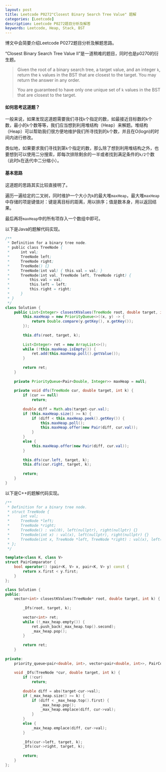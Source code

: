 ```yaml
---
layout: post
title: Leetcode P0272"Closest Binary Search Tree Value" 题解
categories: [Leetcode]
description: Leetcode P0272题目分析及解答
keywords: Leetcode, Heap, Stack, BST
---
```


博文中会简要介绍Leetcode P0272题目分析及解题思路。

“Closest Binary Search Tree Value II”是一道稍难的题目，同时也是p0270的衍生题。

> Given the root of a binary search tree, a target value, and an integer `k`, return the `k` values in the BST that are closest to the target. You may return the answer in any order.
> 
> You are guaranteed to have only one unique set of `k` values in the BST that are closest to the target.

#### 如何思考这道题？

一般来说，如果发现这道题需要我们寻找`k`个指定的数，如最接近目标数的`k`个数，最小的`k`个数等等，我们应当想到利用堆结构（Heap）来解题。堆结构（Heap）可以帮助我们很方便地维护我们所寻找到的`k`个数，并且在O(logn)的时间内进行修改。

类似地，如果要求我们寻找到第`k`个指定的数，那么除了想到利用堆结构之外，也要想到可以使用二分搜索，即每次排除剩余的一半或者找到满足条件的`k/2`个数（此时`k`在迭代中二分缩小）。

#### 基本思路

这道题的思路其实比较直接明了。

遍历一遍给定的二叉树，同时维护一个大小为`k`的最大堆`maxHeap`，最大堆`maxHeap`中存储的项是键值对：键是离目标的距离，用以排序；值是数本身，用以返回结果。

最后再将`maxHeap`中的所有项存入一个数组中即可。

以下是Java的题解代码实现。
```java
/**
 * Definition for a binary tree node.
 * public class TreeNode {
 *     int val;
 *     TreeNode left;
 *     TreeNode right;
 *     TreeNode() {}
 *     TreeNode(int val) { this.val = val; }
 *     TreeNode(int val, TreeNode left, TreeNode right) {
 *         this.val = val;
 *         this.left = left;
 *         this.right = right;
 *     }
 * }
 */
class Solution {
    public List<Integer> closestKValues(TreeNode root, double target, int k) {
        this.maxHeap = new PriorityQueue<>((x, y) -> {
            return Double.compare(y.getKey(), x.getKey());
        });
        
        this.dfs(root, target, k);
        
        List<Integer> ret = new ArrayList<>();
        while (!this.maxHeap.isEmpty()) {
            ret.add(this.maxHeap.poll().getValue());
        }
        
        return ret;
    }
    
    private PriorityQueue<Pair<Double, Integer>> maxHeap = null;
    
    private void dfs(TreeNode cur, double target, int k) {
        if (cur == null) 
            return;
        
        double diff = Math.abs(target-cur.val);
        if (this.maxHeap.size() >= k) {
            if (diff < this.maxHeap.peek().getKey()) {
                this.maxHeap.poll();
                this.maxHeap.offer(new Pair(diff, cur.val));
            }
        }
        else {
            this.maxHeap.offer(new Pair(diff, cur.val));
        }
        
        this.dfs(cur.left, target, k);
        this.dfs(cur.right, target, k);
        
        return;
    }
}
```

以下是C++的题解代码实现。
```cpp
/**
 * Definition for a binary tree node.
 * struct TreeNode {
 *     int val;
 *     TreeNode *left;
 *     TreeNode *right;
 *     TreeNode() : val(0), left(nullptr), right(nullptr) {}
 *     TreeNode(int x) : val(x), left(nullptr), right(nullptr) {}
 *     TreeNode(int x, TreeNode *left, TreeNode *right) : val(x), left(left), right(right) {}
 * };
 */

template<class K, class V>
struct PairComparator {
    bool operator() (pair<K, V> x, pair<K, V> y) const {
        return x.first < y.first;
    }
};

class Solution {
public:
    vector<int> closestKValues(TreeNode* root, double target, int k) {
        
        _Dfs(root, target, k);
        
        vector<int> ret;
        while (!_max_heap.empty()) {
            ret.push_back(_max_heap.top().second);
            _max_heap.pop();
        }
        
        return ret;
    }
    
private:
    priority_queue<pair<double, int>, vector<pair<double, int>>, PairComparator<double, int>> _max_heap; 
    
    void _Dfs(TreeNode *cur, double target, int k) {
        if (!cur) 
            return;
        
        double diff = abs(target-cur->val);
        if (_max_heap.size() >= k) {
            if (diff < _max_heap.top().first) {
                _max_heap.pop();
                _max_heap.emplace(diff, cur->val);
            }
        }
        else {
            _max_heap.emplace(diff, cur->val);
        }
        
        _Dfs(cur->left, target, k);
        _Dfs(cur->right, target, k);
        
        return;
    }
};
```